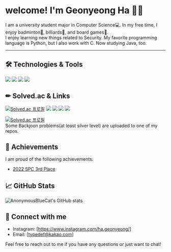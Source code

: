 <!---
easter423/easter423 is a ✨ special ✨ repository because its `README.md` (this file) appears on your GitHub profile.
You can click the Preview link to take a look at your changes.
--->
# welcome! I'm Geonyeong Ha 🙌🙌
I am a university student major in Computer Science💻. In my free time, I enjoy badminton🏸, billiards🎱, and board games🎲.<br>
I enjoy learning new things related to Security. My favorite programming language is Python, but I also work with C. Now studying Java, too.

---

## 🛠 Technologies & Tools
![](https://img.shields.io/badge/OS-Windows-informational?style=flat&logo=windows&logoColor=white&color=dd4265)
![](https://img.shields.io/badge/Editor-VS_Code-informational?style=flat&logo=visual-studio-code&logoColor=white&color=c414cf)
![](https://img.shields.io/badge/Code-Python-informational?style=flat&logo=python&logoColor=white&color=7d4ef7)
![](https://img.shields.io/badge/Code-C-informational?style=flat&logo=c&logoColor=white&color=7d4ef7)

## ✏ Solved.ac & Links
[![Solved.ac
프로필](http://mazassumnida.wtf/api/mini/generate_badge?boj=easteregg423)](https://solved.ac/easteregg423)
<a href="https://codeforces.com/profile/easteregg423" target="_blank"><img src="https://img.shields.io/badge/Codeforces-1F8ACB?style=flat-square&logo=Codeforces&logoColor=white"/></a>
<a href="https://github.com/easter423" target="_blank"><img src="https://img.shields.io/badge/GitHub-181717?style=flat-square&logo=GitHub&logoColor=white"/></a>
<a href="https://quark-fireplace-c3a.notion.site/0e14e2e92bd94c6db23c8e1e102e0693" target="_blank"><img src="https://img.shields.io/badge/Notion-black?style=flat-square&logo=Notion&logoColor=white"/></a>
<a href="https://velog.io/@easter423" target="_blank"><img src="https://img.shields.io/badge/Velog-20C997?style=flat-square&logo=Velog&logoColor=white"/></a>

[![Solved.ac
프로필](http://mazassumnida.wtf/api/v2/generate_badge?boj=easteregg423)](https://solved.ac/easteregg423)
<br>Some Backjoon problems(at least silver level) are uploaded to one of my repos.

## 🌟 Achievements
I am proud of the following achievements:
- [2022 SPC 3rd Place](https://icpc.team/spc)

## 📈 GitHub Stats
![AnonymousBlueCat's GitHub stats](https://github-readme-stats.vercel.app/api?username=easter423&show_icons=true&theme=react)

## 🤝 Connect with me
- Instagram: [https://www.instagram.com/ha.geonyeong/]
- Email: [typedef@kakao.com]

Feel free to reach out to me if you have any questions or just want to chat!
